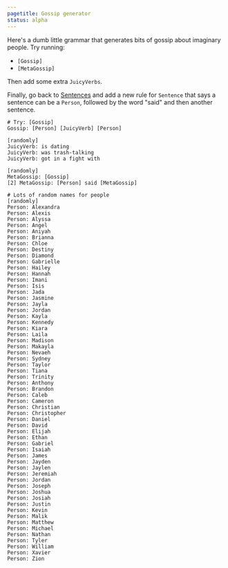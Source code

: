 ```yaml
---
pagetitle: Gossip generator
status: alpha
---
```

Here's a dumb little grammar that generates bits of gossip about imaginary people.  Try running:

* `[Gossip]`
* `[MetaGossip]`

Then add some extra `JuicyVerbs`.

Finally, go back to [Sentences](sentences) and add a new rule for `Sentence` that says a sentence can be a `Person`, followed by the word "said" and then another sentence.

```Step
# Try: [Gossip]
Gossip: [Person] [JuicyVerb] [Person]

[randomly]
JuicyVerb: is dating
JuicyVerb: was trash-talking
JuicyVerb: got in a fight with

[randomly]
MetaGossip: [Gossip]
[2] MetaGossip: [Person] said [MetaGossip]

# Lots of random names for people
[randomly]
Person: Alexandra
Person: Alexis
Person: Alyssa
Person: Angel
Person: Aniyah
Person: Brianna
Person: Chloe
Person: Destiny
Person: Diamond
Person: Gabrielle
Person: Hailey
Person: Hannah
Person: Imani
Person: Isis
Person: Jada
Person: Jasmine
Person: Jayla
Person: Jordan
Person: Kayla
Person: Kennedy
Person: Kiara
Person: Laila
Person: Madison
Person: Makayla
Person: Nevaeh
Person: Sydney
Person: Taylor
Person: Tiana
Person: Trinity
Person: Anthony
Person: Brandon
Person: Caleb
Person: Cameron
Person: Christian
Person: Christopher
Person: Daniel
Person: David
Person: Elijah
Person: Ethan
Person: Gabriel
Person: Isaiah
Person: James
Person: Jayden
Person: Jaylen
Person: Jeremiah
Person: Jordan
Person: Joseph
Person: Joshua
Person: Josiah
Person: Justin
Person: Kevin
Person: Malik
Person: Matthew
Person: Michael
Person: Nathan
Person: Tyler
Person: William
Person: Xavier
Person: Zion
```